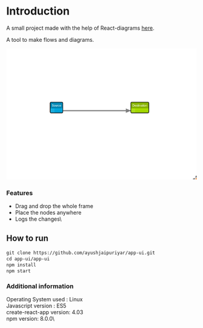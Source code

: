 # Introduction

A small project made with the help of React-diagrams [here](https://github.com/projectstorm/react-diagrams).

A tool to make flows and diagrams.

![](./assets/demo.png)

### Features

- Drag and drop the whole frame
- Place the nodes anywhere
- Logs the changes\

## How to run

```
git clone https://github.com/ayushjaipuriyar/app-ui.git
cd app-ui/app-ui
npm install
npm start
```

### Additional information

Operating System used : Linux\
Javascript version : ES5\
create-react-app version: 4.03\
npm version: 8.0.0\
